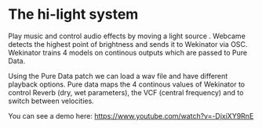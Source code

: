 # The hi-light system
Play music and control audio effects by moving a light source . Webcame detects the highest point of brightness and sends it to Wekinator via OSC. Wekinator trains 4 models on continous outputs which are passed to Pure Data. 

Using the Pure Data  patch we can load a wav file and have different playback options. Pure data maps the 4 continous values of Wekinator to control Reverb (dry, wet parameters), the VCF (central frequency) and to switch between velocities.

You can see a demo here: https://www.youtube.com/watch?v=-DjxiXY9RnE
